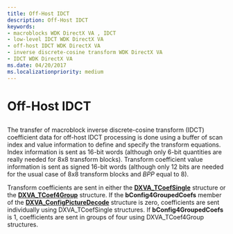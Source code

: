 ```yaml
---
title: Off-Host IDCT
description: Off-Host IDCT
keywords:
- macroblocks WDK DirectX VA , IDCT
- low-level IDCT WDK DirectX VA
- off-host IDCT WDK DirectX VA
- inverse discrete-cosine transform WDK DirectX VA
- IDCT WDK DirectX VA
ms.date: 04/20/2017
ms.localizationpriority: medium
---
```


# Off-Host IDCT


## <span id="_off_host_idct"></span><span id="_OFF_HOST_IDCT"></span>


The transfer of macroblock inverse discrete-cosine transform (IDCT) coefficient data for off-host IDCT processing is done using a buffer of scan index and value information to define and specify the transform equations. Index information is sent as 16-bit words (although only 6-bit quantities are really needed for 8x8 transform blocks). Transform coefficient value information is sent as signed 16-bit words (although only 12 bits are needed for the usual case of 8x8 transform blocks and *BPP* equal to 8).

Transform coefficients are sent in either the [**DXVA\_TCoefSingle**](/windows-hardware/drivers/ddi/dxva/ns-dxva-_dxva_tcoefsingle) structure or the [**DXVA\_TCoef4Group**](/windows-hardware/drivers/ddi/dxva/ns-dxva-_dxva_tcoef4group) structure. If the **bConfig4GroupedCoefs** member of the [**DXVA\_ConfigPictureDecode**](/windows-hardware/drivers/ddi/dxva/ns-dxva-_dxva_configpicturedecode) structure is zero, coefficients are sent individually using DXVA\_TCoefSingle structures. If **bConfig4GroupedCoefs** is 1, coefficients are sent in groups of four using DXVA\_TCoef4Group structures.

 

